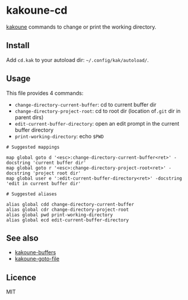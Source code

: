 # kakoune-cd

[kakoune](http://kakoune.org) commands to change or print the working directory.

## Install

Add `cd.kak` to your autoload dir: `~/.config/kak/autoload/`.

## Usage

This file provides 4 commands:

- `change-directory-current-buffer`: cd to current buffer dir
- `change-directory-project-root`: cd to root dir (location of`.git` dir in parent dirs)
- `edit-current-buffer-directory`: open an edit prompt in the current buffer directory
- `print-working-directory`: echo `$PWD`

```
# Suggested mappings

map global goto d '<esc>:change-directory-current-buffer<ret>' -docstring 'current buffer dir'
map global goto r '<esc>:change-directory-project-root<ret>' -docstring 'project root dir'
map global user e ':edit-current-buffer-directory<ret>' -docstring 'edit in current buffer dir'

# Suggested aliases

alias global cdd change-directory-current-buffer
alias global cdr change-directory-project-root
alias global pwd print-working-directory
alias global ecd edit-current-buffer-directory
```

## See also

- [kakoune-buffers](https://github.com/Delapouite/kakoune-buffers)
- [kakoune-goto-file](https://github.com/Delapouite/kakoune-goto-file)

## Licence

MIT
